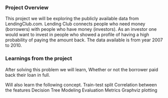 ### Project Overview

 This project we will be exploring the publicly available data from LendingClub.com. Lending Club connects people who need money (borrowers) with people who have money (investors). As an investor one would want to invest in people who showed a profile of having a high probability of paying the amount back.
The data available is from year 2007 to 2010.



### Learnings from the project

  After solving this problem we will learn, Whether or not the borrower paid back their loan in full.

Will also learn the following concept.
Train-test split
Correlation between the features
Decision Tree Modeling
Evaluation Metrics
Graphviz plotting


